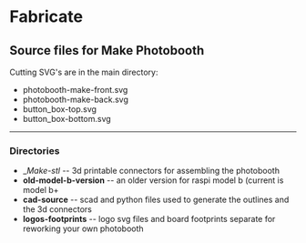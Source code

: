 # Fabricate
## Source files for Make Photobooth
Cutting SVG's are in the main directory:
* photobooth-make-front.svg
* photobooth-make-back.svg
* button_box-top.svg
* button_box-bottom.svg

---
### Directories
* __Make-stl_ -- 3d printable connectors for assembling the photobooth
* __old-model-b-version__ -- an older version for raspi model b (current is model b+
* __cad-source__ -- scad and python files used to generate the outlines and the 3d connectors
* __logos-footprints__ -- logo svg files and board footprints separate for reworking your own photobooth